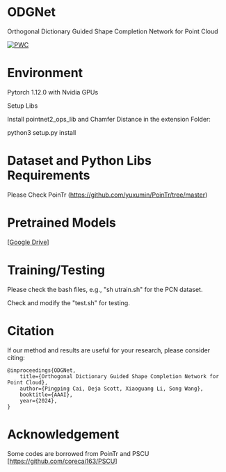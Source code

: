 # ODGNet
Orthogonal Dictionary Guided Shape Completion Network for Point Cloud

[![PWC](https://img.shields.io/endpoint.svg?url=https://paperswithcode.com/badge/orthogonal-dictionary-guided-shape-completion/point-cloud-completion-on-shapenet)](https://paperswithcode.com/sota/point-cloud-completion-on-shapenet?p=orthogonal-dictionary-guided-shape-completion)

# Environment

Pytorch 1.12.0 with Nvidia GPUs

Setup Libs

Install pointnet2_ops_lib and Chamfer Distance in the extension Folder:

python3 setup.py install


# Dataset and Python Libs Requirements
Please Check PoinTr (https://github.com/yuxumin/PoinTr/tree/master)

# Pretrained Models

[[Google Drive](https://drive.google.com/file/d/1kfjvgIwJQn5p3MoUpyHEeyBfP7Lm5ePy/view?usp=sharing)]

# Training/Testing
Please check the bash files, e.g., "sh utrain.sh" for the PCN dataset.

Check and modify the "test.sh" for testing.

# Citation
If our method and results are useful for your research, please consider citing:

```
@inproceedings{ODGNet,
    title={Orthogonal Dictionary Guided Shape Completion Network for Point Cloud},
    author={Pingping Cai, Deja Scott, Xiaoguang Li, Song Wang},
    booktitle={AAAI},
    year={2024},
}
```

# Acknowledgement
Some codes are borrowed from PoinTr and PSCU [https://github.com/corecai163/PSCU]
